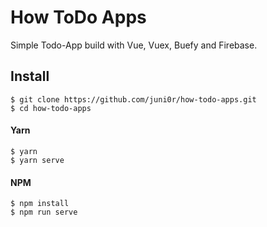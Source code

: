 # How ToDo Apps

Simple Todo-App build with Vue, Vuex, Buefy and Firebase.

## Install

```
$ git clone https://github.com/juni0r/how-todo-apps.git
$ cd how-todo-apps
```

#### Yarn

```
$ yarn
$ yarn serve
```

#### NPM
```
$ npm install
$ npm run serve
```

